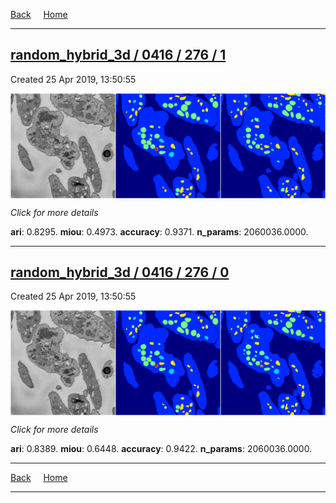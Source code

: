 
[Back](..)&nbsp;&nbsp;&nbsp;&nbsp;&nbsp;[Home](https://leapmanlab.github.io/snapshots)

---

<div class="summary"><a href="1"><h2>random_hybrid_3d / 0416 / 276 / 1</h2></a><p>Created 25 Apr 2019, 13:50:55
</p><a href="1"><img src="1/media/summary.png" align="center"></a><p>
<i>Click for more details</i>
</p></div>

**ari**: 0.8295. **miou**: 0.4973. **accuracy**: 0.9371. **n_params**: 2060036.0000. 

---

<div class="summary"><a href="0"><h2>random_hybrid_3d / 0416 / 276 / 0</h2></a><p>Created 25 Apr 2019, 13:50:55
</p><a href="0"><img src="0/media/summary.png" align="center"></a><p>
<i>Click for more details</i>
</p></div>

**ari**: 0.8389. **miou**: 0.6448. **accuracy**: 0.9422. **n_params**: 2060036.0000. 

---

[Back](..)&nbsp;&nbsp;&nbsp;&nbsp;&nbsp;[Home](https://leapmanlab.github.io/snapshots)

---